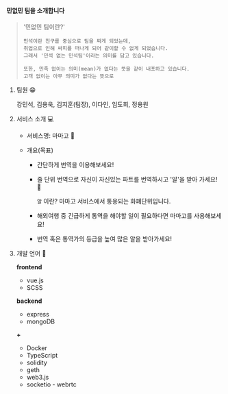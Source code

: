 #### 민없민 팀을 소개합니다

> '민없민 팀이란?'
>
> ```
> 민석이란 친구를 중심으로 팀을 짜게 되었는데,
> 취업으로 인해 싸피를 떠나게 되어 같이할 수 없게 되었습니다.
> 그래서 '민석 없는 민석팀'이라는 의미를 담고 있습니다.
> 
> 또한, 민족 없이는 의미(mean)가 없다는 뜻을 같이 내포하고 있습니다.
> 고객 없이는 아무 의미가 없다는 뜻으로 
> ```

1. 팀원 :grin: 

   강민석, 김용욱, 김지훈(팀장), 이다인, 임도희, 정용원

2. 서비스 소개 :computer: 

   - 서비스명: 마마고 :baby_chick: 

   - 개요(목표)

     - 간단하게 번역을 이용해보세요!

     - 줄 단위 번역으로 자신이 자신있는 파트를 번역하시고 '알'을 받아 가세요! :egg: 

       `알` 이란? 마마고 서비스에서 통용되는 화폐단위입니다.

     - 해외여행 중 긴급하게 통역을 해야할 일이 필요하다면 마마고를 사용해보세요!

     - 번역 혹은 통역가의 등급을 높여 많은 알을 받아가세요!

3. 개발 언어 :page_with_curl: 

   **frontend**

   - vue.js
   - SCSS

   **backend**

   - express
   - mongoDB

   **+**

   - Docker
   - TypeScript
   - solidity
   - geth
   - web3.js
   - socketio - webrtc

   